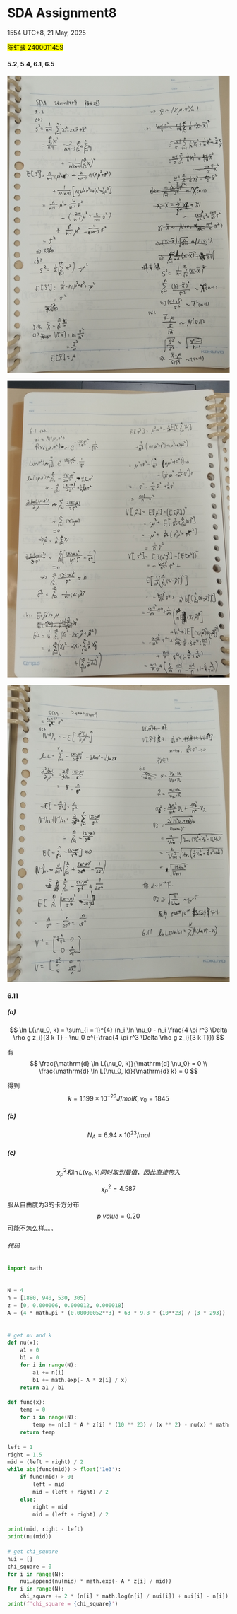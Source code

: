 # SDA Assignment8

1554 UTC+8, 21 May, 2025

<mark>陈虹骏 2400011459</mark>

#### 5.2, 5.4, 6.1, 6.5

![](https://raw.githubusercontent.com/IrsIris501/img/main/ebef653184e5e595b983517a946da5f.jpg)

![](https://raw.githubusercontent.com/IrsIris501/img/main/%E5%BE%AE%E4%BF%A1%E5%9B%BE%E7%89%87_20250521192456.jpg)

![](https://raw.githubusercontent.com/IrsIris501/img/main/%E5%BE%AE%E4%BF%A1%E5%9B%BE%E7%89%87_20250521192533.jpg)

#### 6.11

##### (a)

$$
\ln L(\nu_0, k) = \sum_{i = 1}^{4} (n_i \ln \nu_0 - n_i \frac{4 \pi r^3 \Delta \rho g z_i}{3 k T} - \nu_0 e^{-\frac{4 \pi r^3 \Delta \rho g z_i}{3 k T}})
$$

有
$$
\frac{\mathrm{d} \ln L(\nu_0, k)}{\mathrm{d} \nu_0} = 0 \\
\frac{\mathrm{d} \ln L(\nu_0, k)}{\mathrm{d} k} = 0
$$

得到
$$
k = 1.199 \times 10^{-23} J/mol K, \nu_0 = 1845
$$

##### (b)

$$
N_A = 6.94 \times 10^{23} / mol
$$

##### (c)

$$
\chi_p^2 和 \ln L(\nu_0, k) 同时取到最值，因此直接带入
$$

$$
\chi_p^2= 4.587
$$

服从自由度为3的卡方分布
$$
p\ value = 0.20
$$
可能不怎么样。。。

###### 代码

```python
import math


N = 4
n = [1880, 940, 530, 305]
z = [0, 0.000006, 0.000012, 0.000018]
A = (4 * math.pi * (0.00000052**3) * 63 * 9.8 * (10**23) / (3 * 293))


# get nu and k
def nu(x):
    a1 = 0
    b1 = 0
    for i in range(N):
        a1 += n[i]
        b1 += math.exp(- A * z[i] / x)
    return a1 / b1

def func(x):
    temp = 0
    for i in range(N):
        temp += n[i] * A * z[i] * (10 ** 23) / (x ** 2) - nu(x) * math.exp(- A * z[i] / x) * A * z[i] * (10 ** 23) / (x ** 2)
    return temp

left = 1
right = 1.5
mid = (left + right) / 2
while abs(func(mid)) > float('1e3'):
    if func(mid) > 0:
        left = mid
        mid = (left + right) / 2
    else:
        right = mid
        mid = (left + right) / 2

print(mid, right - left)
print(nu(mid))

# get chi_square
nui = []
chi_square = 0
for i in range(N):
    nui.append(nu(mid) * math.exp(- A * z[i] / mid))
for i in range(N):
    chi_square += 2 * (n[i] * math.log(n[i] / nui[i]) + nui[i] - n[i])
print(f'chi_square = {chi_square}')
```

